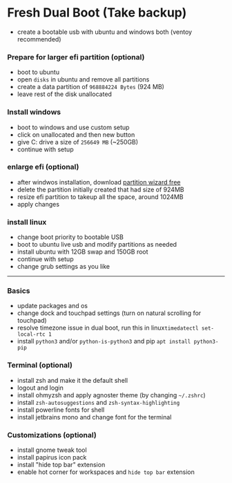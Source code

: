 # Fresh Dual Boot (Take backup)
- create a bootable usb with ubuntu and windows both (ventoy recommended)

### Prepare for larger efi partition (optional)
- boot to ubuntu
- open `disks` in ubuntu and remove all partitions
- create a data partition of `968884224 Bytes` (924 MB)
- leave rest of the disk unallocated

### Install windows
- boot to windows and use custom setup
- click on unallocated and then new button
- give C: drive a size of `256649 MB` (~250GB)
- continue with setup

### enlarge efi (optional)
- after windwos installation, download [partition wizard free](https://www.partitionwizard.com/)
- delete the partition initially created that had size of 924MB
- resize efi partition to takeup all the space, around 1024MB
- apply changes

### install linux
- change boot priority to bootable USB
- boot to ubuntu live usb and modify partitions as needed
- install ubuntu with 12GB swap and 150GB root
- continue with setup
- change grub settings as you like

___

### Basics
- update packages and os
- change dock and touchpad settings (turn on natural scrolling for touchpad)
- resolve timezone issue in dual boot, run this in linux`timedatectl set-local-rtc 1`
- install `python3` and/or `python-is-python3` and pip `apt install python3-pip`

### Terminal (optional)
- install zsh and make it the default shell
- logout and login
- install ohmyzsh and apply agnoster theme (by changing `~/.zshrc`)
- install `zsh-autosuggestions` and `zsh-syntax-highlighting`
- install powerline fonts for shell
- install jetbrains mono and change font for the terminal

### Customizations (optional)
- install gnome tweak tool
- install papirus icon pack
- install "hide top bar" extension
- enable hot corner for workspaces and `hide top bar` extension
